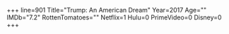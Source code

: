 +++
line=901
Title="Trump: An American Dream"
Year=2017
Age=""
IMDb="7.2"
RottenTomatoes=""
Netflix=1
Hulu=0
PrimeVideo=0
Disney=0
+++

